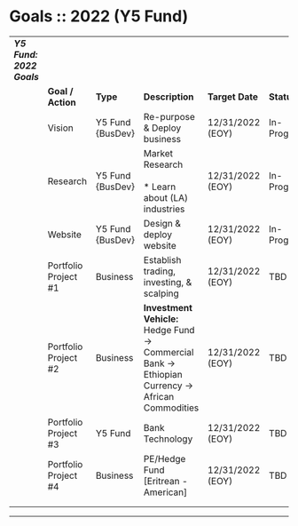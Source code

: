 # Goals :: 2022 (Y5 Fund)

|     |     |     |     |     |     |
| --- | --- | --- | --- | --- | --- |
| **_Y5 Fund: 2022 Goals_** |     |     |     |     |     |
|     | **Goal / Action** | **Type** | **Description** | **Target Date** | **Status** |
|     | Vision | Y5 Fund {BusDev} | Re-purpose & Deploy business | 12/31/2022 (EOY) | In-Progress |
|     | Research | Y5 Fund  {BusDev} | Market Research<br><br>* Learn about (LA) industries | 12/31/2022 (EOY) | In-Progress |
|     | Website | Y5 Fund  {BusDev} | Design & deploy website | 12/31/2022 (EOY) | In-Progress |
|     | Portfolio Project #1 | Business | Establish trading, investing, & scalping | 12/31/2022 (EOY) | TBD |
|     | Portfolio Project #2 | Business | **Investment Vehicle:**<br>Hedge Fund -> Commercial Bank -> Ethiopian Currency -> African Commodities | 12/31/2022 (EOY) | TBD |
|     | Portfolio Project #3 | Y5 Fund | Bank Technology | 12/31/2022 (EOY) | TBD |
|     | Portfolio Project #4 | Business | PE/Hedge Fund \[Eritrean - American\] | 12/31/2022 (EOY) | TBD |
|     |     |     |     |     |     |
|     |     |     |     |     |     |

* * *
